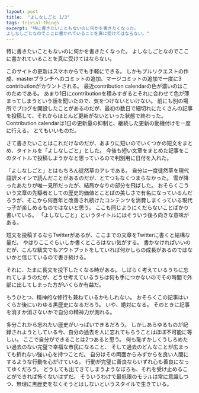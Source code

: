 ```yaml
---
layout: post
title:  "よしなしごと 1/3"
tags: trivial-things
excerpt: "特に書きたいこともないのに何かを書きたくなった。
よしなしごとなのでここに書かれていることを真に受けてはならない。"
---
```


特に書きたいこともないのに何かを書きたくなった。
よしなしごとなのでここに書かれていることを真に受けてはならない。

このサイトの更新はスマホからでも手軽にできる。
しかもプルリクエストの作成、masterブランチへのコミットの追加、マージコミットの追加で一度に3 contributionがカウントされる。
最近contribution calendarの色が濃いのはこのためである。
あまり1日にcontributionを積みすぎるとそれに合わせて色が薄まってしまうという話を聞いたので、気をつけないといけない。
前にも別の場所でブログを開設したことがあるのだが、最初の数日で細切れにたくさんの記事を投稿して、それからほとんど更新がないといった状態で終わった。
Contribution calendarは1日の更新量の抑制と、継続した更新の動機付けを一度に行える。
とてもいいものだ。

さて書きたいことはこれだけなのだが、あまりに短いのでいくつかの短文をまとめ、タイトルを「よしなしごと」とした。
今後も短い文章をまとめた記事をこのタイトルで投稿しようかなと思っているので判別用に日付を入れた。

「よしなしごと」とはもちろん徒然草のアレである。
自分は一度徒然草を現代語訳メインで読んだことがあるのだが、とてつもなくつまらなかった。
雪が降ったあたりが唯一見所だったが、結局かなりの部分を飛ばした。
おそらくこういう文章の先駆者としての歴史的価値とことばの美しさで有名になっているんだろうが、そこから何百年と改善され続けたコンテンツを消費しまくっている現代っ子が楽しめるものではないと思う。
ここも同じようにくだらないことばかり書いている。
「よしなしごと」というタイトルにはそういう後ろ向きな意味がある。

短文を投稿するならTwitterがあるが、ここまでの文章をTwitterに書くと結構な量だ。
やはりここぐらいしか書くところはない気がする。
書かなければいいのだが、こんな駄文でもアウトプットをしていれば何かしらの成長があるのではないかと信じているので書き続ける。

それに、たまに長文を投下したくなる時がある。
しばらく考えているうちに忘れてしまうのだが、どうせ考えているうちは何も手につかないのでその時間で外部に出してしまった方がいくらか有益だ。

もうひとつ、精神的な修行も兼ねているかもしれない。
おそらくこの記事はいくらか後にいわゆる黒歴史になるだろう。
いや、絶対になる。
そのときに記事を消すか消さないかで自分の精神力が測れる。

多分これから忘れたい歴史がいっぱいできるだろう。
しかしあらゆるものが記録されようとしている今、自分の過去を人に忘れてもらうことはほぼ不可能に等しい。
ここで自分ができることは2つあると思う。
何も恥ずかしくうしろめたい過去のない完璧で幸福な市民になること、
そして過去のどんなことが広まっても折れない強い心を持つことだ。
自分はその両面からみずからを良い人間にするような行動を心がけている。
行動が完璧に善良ならいずれ心も善良になってゆくだろう。
どうしても出てきてしまうようなぼろも、それを受け止めることができれば怖くないはずだ。
そういうわけで最低限のモラルは常に意識しつつ、無理に黒歴史をなくそうとはしないというスタイルで生きている。